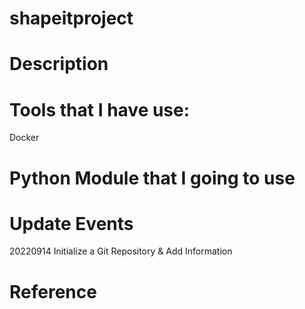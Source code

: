 # shapeitproject

# Description

# Tools that I have use:

Docker

# Python Module that I going to use

# Update Events
20220914 Initialize a Git Repository & Add Information

# Reference

